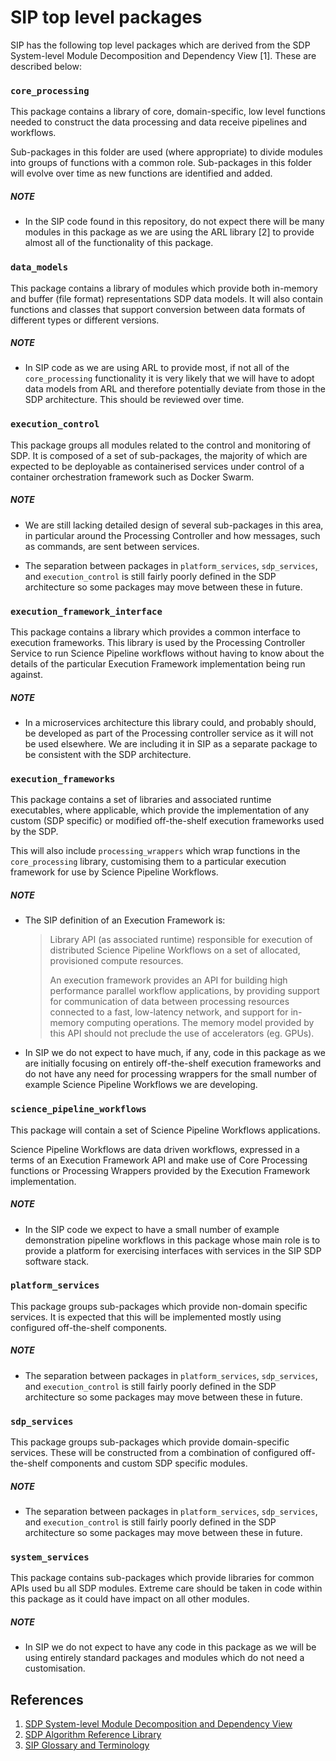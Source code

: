 # SIP top level packages

SIP has the following top level packages which are derived from the SDP 
System-level Module Decomposition and Dependency View \[1]. These are described
below:

### `core_processing`

This package contains a library of core, domain-specific, low level functions 
needed to construct the data processing and data receive pipelines and 
workflows.

Sub-packages in this folder are used (where appropriate) to divide modules into
groups of functions with a common role. Sub-packages in this folder
will evolve over time as new functions are identified and added.

##### NOTE

- In the SIP code found in this repository, do not expect there will be many 
  modules in this package as we are using the ARL library \[2] to provide almost
  all of the functionality of this package.


### `data_models`

This package contains a library of modules which provide both in-memory and 
buffer (file format) representations SDP data models. It will also contain
functions and classes that support conversion between data formats of different
types or different versions.

##### NOTE

- In SIP code as we are using ARL to provide most, if not all of the 
  `core_processing` functionality it is very likely that we will have to adopt
  data models from ARL and therefore potentially deviate from those in the SDP
  architecture. This should be reviewed over time.


### `execution_control`

This package groups all modules related to the control and monitoring of SDP.
It is composed of a set of sub-packages, the majority of which are 
expected to be deployable as containerised services under control of a 
container orchestration framework such as Docker Swarm.

##### NOTE

- We are still lacking detailed design of several sub-packages in this area, in
  particular around the Processing Controller and how messages, such as 
  commands, are sent between services.

- The separation between packages in `platform_services`, `sdp_services`, 
  and `execution_control` is still fairly poorly defined in the SDP 
  architecture so some packages may move between these in future. 


### `execution_framework_interface`

This package contains a library which provides a common interface to 
execution frameworks. This library is used by the Processing Controller Service
to run Science Pipeline workflows without having to know about the details of 
the particular Execution Framework implementation being run against. 

##### NOTE

- In a microservices architecture this library could, and probably should,
  be developed as part of the Processing controller service as it will not be
  used elsewhere. We are including it in SIP as a separate package to be 
  consistent with the SDP architecture. 


### `execution_frameworks`

This package contains a set of libraries and associated runtime executables,
where applicable, which provide the implementation of any custom (SDP specific)
or modified off-the-shelf execution frameworks used by the SDP.

This will also include `processing_wrappers` which wrap functions in the 
`core_processing` library, customising them to a particular execution framework
for use by Science Pipeline Workflows.


##### NOTE

- The SIP definition of an Execution Framework is:

    > Library API (as associated runtime) responsible for execution of 
    > distributed Science Pipeline Workflows on a set of allocated, provisioned
    > compute resources.
    >
    > An execution framework provides an API for building high performance 
    > parallel workflow applications, by providing support for communication 
    > of data between processing resources connected to a fast, low-latency 
    > network, and support for in-memory computing operations. The memory model
    > provided by this API should not preclude the use of accelerators 
    > (eg. GPUs).

- In SIP we do not expect to have much, if any, code in this package as we are 
  initially focusing on entirely off-the-shelf execution frameworks and do not
  have any need for processing wrappers for the small number of example 
  Science Pipeline Workflows we are developing.

### `science_pipeline_workflows`

This package will contain a set of Science Pipeline Workflows applications.

Science Pipeline Workflows are data driven workflows, expressed in a terms of 
an Execution Framework API and make use of Core Processing functions or 
Processing Wrappers provided by the Execution Framework implementation.  

##### NOTE

- In the SIP code we expect to have a small number of example demonstration 
  pipeline workflows in this package whose main role is to provide a platform 
  for exercising interfaces with services in the SIP SDP software stack. 

### `platform_services`

This package groups sub-packages which provide non-domain specific
services. It is expected that this will be implemented mostly using configured 
off-the-shelf components.

##### NOTE

- The separation between packages in `platform_services`, `sdp_services`, 
  and `execution_control` is still fairly poorly defined in the SDP 
  architecture so some packages may move between these in future. 

### `sdp_services`

This package groups sub-packages which provide domain-specific services. These
will be constructed from a combination of configured off-the-shelf components 
and custom SDP specific modules. 

##### NOTE

- The separation between packages in `platform_services`, `sdp_services`, 
  and `execution_control` is still fairly poorly defined in the SDP 
  architecture so some packages may move between these in future. 


### `system_services`

This package contains sub-packages which provide libraries for common APIs
used bu all SDP modules. Extreme care should be taken in code within this 
package as it could have impact on all other modules.

##### NOTE

- In SIP we do not expect to have any code in this package as we will be using
  entirely standard packages and modules which do not need a customisation.


## References

1. [SDP System-level Module Decomposition and Dependency View](http://bit.ly/sdp_system_level_module_view)
1. [SDP Algorithm Reference Library](https://github.com/SKA-ScienceDataProcessor/algorithm-reference-library)
1. [SIP Glossary and Terminology](https://confluence.ska-sdp.org/display/WBS/SIP+Glossary+and+Terminology) 
